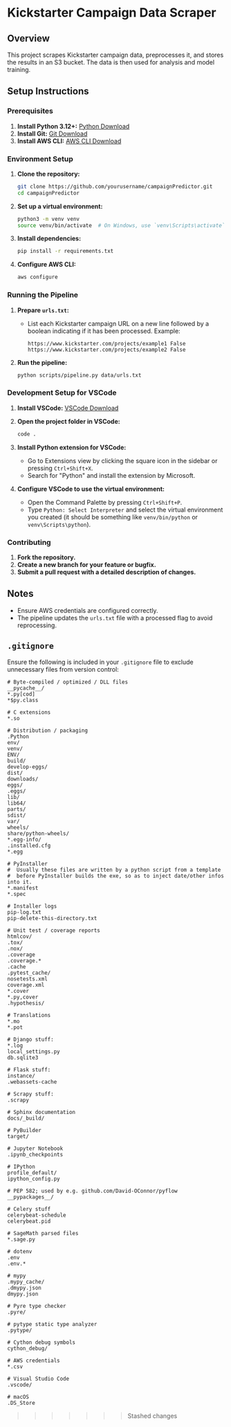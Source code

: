 # Kickstarter Campaign Data Scraper

## Overview
This project scrapes Kickstarter campaign data, preprocesses it, and stores the results in an S3 bucket. The data is then used for analysis and model training.

## Setup Instructions

### Prerequisites
1. **Install Python 3.12+:** [Python Download](https://www.python.org/downloads/)
2. **Install Git:** [Git Download](https://git-scm.com/downloads)
3. **Install AWS CLI:** [AWS CLI Download](https://aws.amazon.com/cli/)

### Environment Setup
1. **Clone the repository:**
   ```sh
   git clone https://github.com/yourusername/campaignPredictor.git
   cd campaignPredictor
   ```

2. **Set up a virtual environment:**
   ```sh
   python3 -m venv venv
   source venv/bin/activate  # On Windows, use `venv\Scripts\activate`
   ```

3. **Install dependencies:**
   ```sh
   pip install -r requirements.txt
   ```

4. **Configure AWS CLI:**
   ```sh
   aws configure
   ```

### Running the Pipeline
1. **Prepare `urls.txt`:**
   - List each Kickstarter campaign URL on a new line followed by a boolean indicating if it has been processed. Example:
     ```
     https://www.kickstarter.com/projects/example1 False
     https://www.kickstarter.com/projects/example2 False
     ```

2. **Run the pipeline:**
   ```sh
   python scripts/pipeline.py data/urls.txt
   ```

### Development Setup for VSCode
1. **Install VSCode:** [VSCode Download](https://code.visualstudio.com/)
2. **Open the project folder in VSCode:**
   ```sh
   code .
   ```

3. **Install Python extension for VSCode:**
   - Go to Extensions view by clicking the square icon in the sidebar or pressing `Ctrl+Shift+X`.
   - Search for "Python" and install the extension by Microsoft.

4. **Configure VSCode to use the virtual environment:**
   - Open the Command Palette by pressing `Ctrl+Shift+P`.
   - Type `Python: Select Interpreter` and select the virtual environment you created (it should be something like `venv/bin/python` or `venv\Scripts\python`).

### Contributing
1. **Fork the repository.**
2. **Create a new branch for your feature or bugfix.**
3. **Submit a pull request with a detailed description of changes.**

## Notes
- Ensure AWS credentials are configured correctly.
- The pipeline updates the `urls.txt` file with a processed flag to avoid reprocessing.

## `.gitignore`
Ensure the following is included in your `.gitignore` file to exclude unnecessary files from version control:
```gitignore
# Byte-compiled / optimized / DLL files
__pycache__/
*.py[cod]
*$py.class

# C extensions
*.so

# Distribution / packaging
.Python
env/
venv/
ENV/
build/
develop-eggs/
dist/
downloads/
eggs/
.eggs/
lib/
lib64/
parts/
sdist/
var/
wheels/
share/python-wheels/
*.egg-info/
.installed.cfg
*.egg

# PyInstaller
#  Usually these files are written by a python script from a template
#  before PyInstaller builds the exe, so as to inject date/other infos into it.
*.manifest
*.spec

# Installer logs
pip-log.txt
pip-delete-this-directory.txt

# Unit test / coverage reports
htmlcov/
.tox/
.nox/
.coverage
.coverage.*
.cache
.pytest_cache/
nosetests.xml
coverage.xml
*.cover
*.py,cover
.hypothesis/

# Translations
*.mo
*.pot

# Django stuff:
*.log
local_settings.py
db.sqlite3

# Flask stuff:
instance/
.webassets-cache

# Scrapy stuff:
.scrapy

# Sphinx documentation
docs/_build/

# PyBuilder
target/

# Jupyter Notebook
.ipynb_checkpoints

# IPython
profile_default/
ipython_config.py

# PEP 582; used by e.g. github.com/David-OConnor/pyflow
__pypackages__/

# Celery stuff
celerybeat-schedule
celerybeat.pid

# SageMath parsed files
*.sage.py

# dotenv
.env
.env.*

# mypy
.mypy_cache/
.dmypy.json
dmypy.json

# Pyre type checker
.pyre/

# pytype static type analyzer
.pytype/

# Cython debug symbols
cython_debug/

# AWS credentials
*.csv

# Visual Studio Code
.vscode/

# macOS
.DS_Store
```
>>>>>>> Stashed changes
